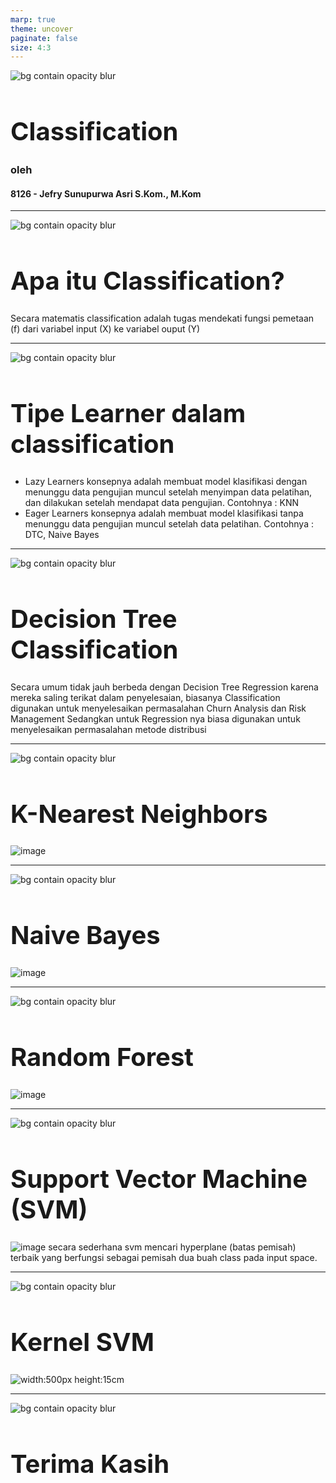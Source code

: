 ```yaml
---
marp: true
theme: uncover
paginate: false
size: 4:3
---
```

<style>
    :root {
        --color-background: #FFFFFF;
        --color-foreground: #000000;
        font-family: MesloLGS NF;
        font-size : 20px;
    }
    h1 {
        font-size : 40px;
    }

    header {
        top: 30px;
    }

    footer {
        bottom: 30px;
    }
    
</style>
![bg contain opacity blur](ueu.png)
# Classification
### oleh
#### 8126 - Jefry Sunupurwa Asri S.Kom., M.Kom


---
![bg contain opacity blur](ueu.png)
# Apa itu Classification?
Secara matematis classification adalah tugas mendekati fungsi pemetaan (f) dari variabel input (X) ke variabel ouput (Y)

---
![bg contain opacity blur](ueu.png)
# Tipe Learner dalam classification
- Lazy Learners
    konsepnya adalah membuat model klasifikasi dengan menunggu data pengujian muncul setelah menyimpan data pelatihan, dan dilakukan setelah mendapat data pengujian. Contohnya : KNN
- Eager Learners
    konsepnya adalah membuat model klasifikasi tanpa menunggu data pengujian muncul setelah data pelatihan. Contohnya : DTC, Naive Bayes

---
![bg contain opacity blur](ueu.png)
# Decision Tree Classification
Secara umum tidak jauh berbeda dengan Decision Tree Regression karena mereka saling terikat dalam penyelesaian, biasanya Classification digunakan untuk menyelesaikan permasalahan Churn Analysis dan Risk Management Sedangkan untuk Regression nya biasa digunakan untuk menyelesaikan permasalahan metode distribusi

---
![bg contain opacity blur](ueu.png)
# K-Nearest Neighbors
![image](knn.png)

---
![bg contain opacity blur](ueu.png)
# Naive Bayes
![image](bayes.png)

---
![bg contain opacity blur](ueu.png)
# Random Forest
![image](rfd.svg)

---
![bg contain opacity blur](ueu.png)
# Support Vector Machine (SVM)
![image](svm.png)
secara sederhana svm mencari hyperplane (batas pemisah) terbaik yang berfungsi sebagai pemisah dua buah class pada input space.


---
![bg contain opacity blur](ueu.png)
# Kernel SVM
![width:500px height:15cm](svmkernel.png)

---
![bg contain opacity blur](ueu.png)
# Terima Kasih
